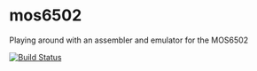 # mos6502
Playing around with an assembler and emulator for the MOS6502

[![Build Status](https://travis-ci.org/dantidwell/mos6502.svg?branch=master)](https://travis-ci.org/dantidwell/mos6502)